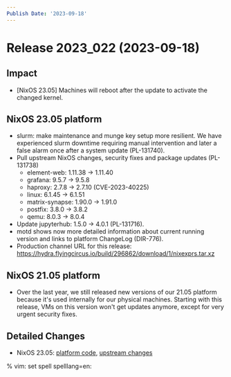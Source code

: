 ```yaml
---
Publish Date: '2023-09-18'
---
```


# Release 2023_022 (2023-09-18)

## Impact

- \[NixOS 23.05\] Machines will reboot after the update to activate the changed kernel.

## NixOS 23.05 platform

- slurm: make maintenance and munge key setup more resilient. We have
  experienced slurm downtime requiring manual intervention and later a false
  alarm once after a system update (PL-131740).
- Pull upstream NixOS changes, security fixes and package updates (PL-131738)
  - element-web: 1.11.38 -> 1.11.40
  - grafana: 9.5.7 -> 9.5.8
  - haproxy: 2.7.8 -> 2.7.10 (CVE-2023-40225)
  - linux: 6.1.45 -> 6.1.51
  - matrix-synapse: 1.90.0 -> 1.91.0
  - postfix: 3.8.0 -> 3.8.2
  - qemu: 8.0.3 -> 8.0.4
- Update jupyterhub: 1.5.0 -> 4.0.1 (PL-131716).
- motd shows now more detailed information about current running version and
  links to platform ChangeLog (DIR-776).
- Production channel URL for this release: https://hydra.flyingcircus.io/build/296862/download/1/nixexprs.tar.xz

## NixOS 21.05 platform

- Over the last year, we still released new versions of our 21.05 platform
  because it's used internally for our physical machines. Starting with this
  release, VMs on this version won't get updates anymore, except for very
  urgent security fixes.

## Detailed Changes

- NixOS 23.05: [platform code](https://github.com/flyingcircusio/fc-nixos/compare/fc/r2023_021/23.05...ede621399fcf595508595e606e6bc9ee838c8152),
  [upstream changes](https://github.com/flyingcircusio/nixpkgs/compare/4060dd02cf545bb0ab61f9416d31b960ab05aa4f...6c8cb40e51867b3737298ce574a7f69ee7befd3d)

% vim: set spell spelllang=en:
